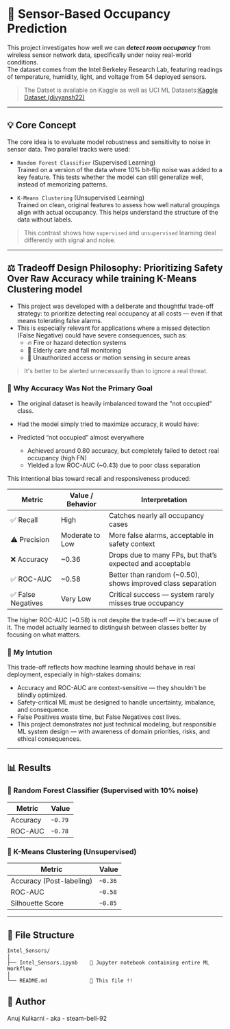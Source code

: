 # 🧠 Sensor-Based Occupancy Prediction
This project investigates how well we can ***detect room occupancy*** from wireless sensor network data, specifically under noisy real-world conditions.<br>
The dataset comes from the Intel Berkeley Research Lab, featuring readings of temperature, humidity, light, and voltage from 54 deployed sensors.

> The Datset is available on Kaggle as well as UCI ML Datasets:<a href="https://www.kaggle.com/datasets/divyansh22/intel-berkeley-research-lab-sensor-data">Kaggle Dataset (divyansh22)</a>

---

## 💡 Core Concept
The core idea is to evaluate model robustness and sensitivity to noise in sensor data. Two parallel tracks were used:

- `Random Forest Classifier` (Supervised Learning)<br>
Trained on a version of the data where 10% bit-flip noise was added to a key feature. This tests whether the model can still generalize well, instead of memorizing patterns.

- `K-Means Clustering` (Unsupervised Learning)<br>
Trained on clean, original features to assess how well natural groupings align with actual occupancy. This helps understand the structure of the data without labels.
>This contrast shows how `supervised` and `unsupervised` learning deal differently with signal and noise.

---

## ⚖️ Tradeoff Design Philosophy: Prioritizing Safety Over Raw Accuracy while training K-Means Clustering model

- This project was developed with a deliberate and thoughtful trade-off strategy: to prioritize detecting real occupancy at all costs — even if that means tolerating false alarms.
- This is especially relevant for applications where a missed detection (False Negative) could have severe consequences, such as:
  - 🔥 Fire or hazard detection systems
  - 👴 Elderly care and fall monitoring
  - 🏢 Unauthorized access or motion sensing in secure areas

>It's better to be alerted unnecessarily than to ignore a real threat.

### 🎯 Why Accuracy Was Not the Primary Goal
- The original dataset is heavily imbalanced toward the "not occupied" class.
- Had the model simply tried to maximize accuracy, it would have:
- Predicted “not occupied” almost everywhere

    - Achieved  around 0.80 accuracy, but completely failed to detect real occupancy (high FN)
    - Yielded a low ROC-AUC (~0.43) due to poor class separation

This intentional bias toward recall and responsiveness produced:

|Metric	             | Value / Behavior |	Interpretation                                             |
|--------------------|----------------  |--------------------------------------------------------------|
|✅ Recall        	 | High	            |Catches nearly all occupancy cases                            |
|⚠️ Precision       |	Moderate to Low |	More false alarms, acceptable in safety context            |
|❌ Accuracy        | ~0.36	          | Drops due to many FPs, but that’s expected and acceptable  |
|✅ ROC-AUC         |	~0.58	          |Better than random (~0.50), shows improved class separation |
|✅ False Negatives |	Very Low	      |Critical success — system rarely misses true occupancy      |

The higher ROC-AUC (~0.58) is not despite the trade-off — it's because of it.
The model actually learned to distinguish between classes better by focusing on what matters.

### 🧠 My Intution
This trade-off reflects how machine learning should behave in real deployment, especially in high-stakes domains:
  - Accuracy and ROC-AUC are context-sensitive — they shouldn't be blindly optimized.
  -  Safety-critical ML must be designed to handle uncertainty, imbalance, and consequence.
  - False Positives waste time, but False Negatives cost lives.
  - This project demonstrates not just technical modeling, but responsible ML system design — with awareness of domain priorities, risks, and ethical consequences.

---

## 📊 Results

### 🔁 Random Forest Classifier (Supervised with 10% noise)    

| Metric              | Value     |                                
|---------------------|-----------|                                
| Accuracy            | `~0.79`     |                              
| ROC-AUC             | `~0.78`     |                              
                                                                   
### 🔘 K-Means Clustering (Unsupervised)

| Metric              | Value     |
|---------------------|-----------|
| Accuracy (Post-labeling) | `~0.36` |
| ROC-AUC             | `~0.58`     |
| Silhouette Score    | `~0.85`     |

---

## 📁 File Structure

```
Intel_Sensors/
│
├── Intel_Sensors.ipynb    🔹 Jupyter notebook containing entire ML Workflow
│
└── README.md              🔹 This file !!
```

## 👤 Author
Anuj Kulkarni - aka - steam-bell-92

